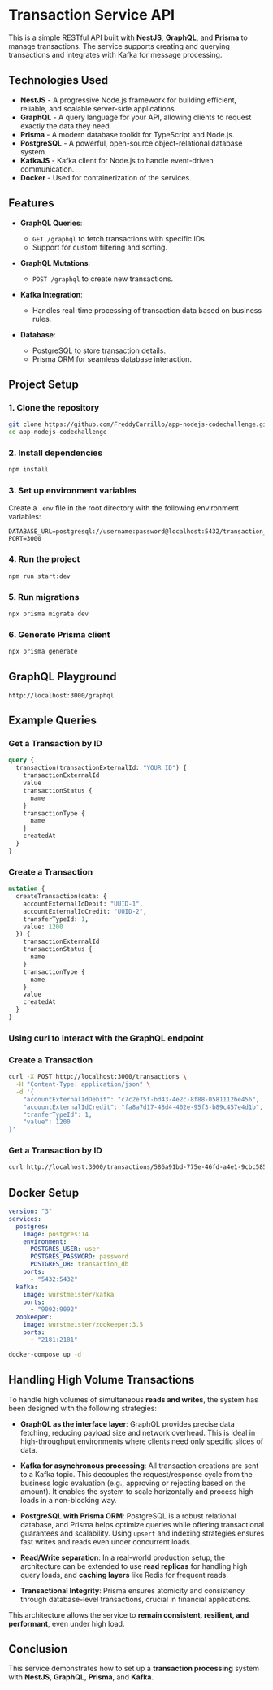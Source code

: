 # Transaction Service API

This is a simple RESTful API built with **NestJS**, **GraphQL**, and **Prisma** to manage transactions. The service supports creating and querying transactions and integrates with Kafka for message processing.

## Technologies Used

- **NestJS** - A progressive Node.js framework for building efficient, reliable, and scalable server-side applications.
- **GraphQL** - A query language for your API, allowing clients to request exactly the data they need.
- **Prisma** - A modern database toolkit for TypeScript and Node.js.
- **PostgreSQL** - A powerful, open-source object-relational database system.
- **KafkaJS** - Kafka client for Node.js to handle event-driven communication.
- **Docker** - Used for containerization of the services.

## Features

- **GraphQL Queries**:
  - `GET /graphql` to fetch transactions with specific IDs.
  - Support for custom filtering and sorting.
  
- **GraphQL Mutations**:
  - `POST /graphql` to create new transactions.

- **Kafka Integration**:
  - Handles real-time processing of transaction data based on business rules.
  
- **Database**:
  - PostgreSQL to store transaction details.
  - Prisma ORM for seamless database interaction.

## Project Setup

### 1. Clone the repository

```bash
git clone https://github.com/FreddyCarrillo/app-nodejs-codechallenge.git
cd app-nodejs-codechallenge
```

### 2. Install dependencies

```bash
npm install
```

### 3. Set up environment variables

Create a `.env` file in the root directory with the following environment variables:

```env
DATABASE_URL=postgresql://username:password@localhost:5432/transaction_db
PORT=3000
```

### 4. Run the project

```bash
npm run start:dev
```

### 5. Run migrations

```bash
npx prisma migrate dev
```

### 6. Generate Prisma client

```bash
npx prisma generate
```

## GraphQL Playground

```
http://localhost:3000/graphql
```

## Example Queries

### Get a Transaction by ID

```graphql
query {
  transaction(transactionExternalId: "YOUR_ID") {
    transactionExternalId
    value
    transactionStatus {
      name
    }
    transactionType {
      name
    }
    createdAt
  }
}
```

### Create a Transaction

```graphql
mutation {
  createTransaction(data: {
    accountExternalIdDebit: "UUID-1",
    accountExternalIdCredit: "UUID-2",
    transferTypeId: 1,
    value: 1200
  }) {
    transactionExternalId
    transactionStatus {
      name
    }
    transactionType {
      name
    }
    value
    createdAt
  }
}
```

### Using curl to interact with the GraphQL endpoint

### Create a Transaction

```bash
curl -X POST http://localhost:3000/transactions \
  -H "Content-Type: application/json" \
  -d '{
    "accountExternalIdDebit": "c7c2e75f-bd43-4e2c-8f88-0581112be456",
    "accountExternalIdCredit": "fa8a7d17-48d4-402e-95f3-b89c457e4d1b",
    "tranferTypeId": 1,
    "value": 1200
}'
```

### Get a Transaction by ID

```bash
curl http://localhost:3000/transactions/586a91bd-775e-46fd-a4e1-9cbc585f9665
```

## Docker Setup

```yaml
version: "3"
services:
  postgres:
    image: postgres:14
    environment:
      POSTGRES_USER: user
      POSTGRES_PASSWORD: password
      POSTGRES_DB: transaction_db
    ports:
      - "5432:5432"
  kafka:
    image: wurstmeister/kafka
    ports:
      - "9092:9092"
  zookeeper:
    image: wurstmeister/zookeeper:3.5
    ports:
      - "2181:2181"
```

```bash
docker-compose up -d
```

## Handling High Volume Transactions

To handle high volumes of simultaneous **reads and writes**, the system has been designed with the following strategies:

- **GraphQL as the interface layer**: GraphQL provides precise data fetching, reducing payload size and network overhead. This is ideal in high-throughput environments where clients need only specific slices of data.

- **Kafka for asynchronous processing**: All transaction creations are sent to a Kafka topic. This decouples the request/response cycle from the business logic evaluation (e.g., approving or rejecting based on the amount). It enables the system to scale horizontally and process high loads in a non-blocking way.

- **PostgreSQL with Prisma ORM**: PostgreSQL is a robust relational database, and Prisma helps optimize queries while offering transactional guarantees and scalability. Using `upsert` and indexing strategies ensures fast writes and reads even under concurrent loads.

- **Read/Write separation**: In a real-world production setup, the architecture can be extended to use **read replicas** for handling high query loads, and **caching layers** like Redis for frequent reads.

- **Transactional Integrity**: Prisma ensures atomicity and consistency through database-level transactions, crucial in financial applications.

This architecture allows the service to **remain consistent, resilient, and performant**, even under high load.

## Conclusion

This service demonstrates how to set up a **transaction processing** system with **NestJS**, **GraphQL**, **Prisma**, and **Kafka**.
